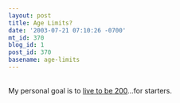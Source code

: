 ```yaml
---
layout: post
title: Age Limits?
date: '2003-07-21 07:10:26 -0700'
mt_id: 370
blog_id: 1
post_id: 370
basename: age-limits
---
```

<br />My personal goal is to <a href="http://www.wired.com/news/medtech/0,1286,59697,00.html/wn_ascii">live to be 200</a>&#x2026;for starters.<br /><br /><br />
